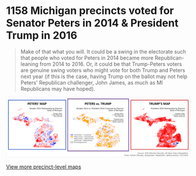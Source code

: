 # 1158 Michigan precincts voted for Senator Peters in 2014 & President Trump in 2016

> Make of that what you will. It could be a swing in the electorate such that people who voted for Peters in 2014 became more Republican-leaning from 2014 to 2016. Or, it could be that Trump-Peters voters are genuine swing voters who might vote for both Trump and Peters next year (if this is the case, having Trump on the ballot may not help Peters' Republican challenger, John James, as much as MI Republicans may have hoped).

[![Panorama](https://raw.githubusercontent.com/dcadata/michigan-district-partisanship-index/master/precinct-level-maps/peters-vs-trump-summary.png)](https://raw.githubusercontent.com/dcadata/michigan-district-partisanship-index/master/precinct-level-maps/peters-vs-trump-summary.png)

[View more precinct-level maps](https://github.com/dcadata/michigan-district-partisanship-index/tree/master/precinct-level-maps)